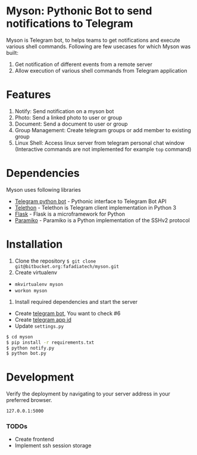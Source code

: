 # Myson: Pythonic Bot to send notifications to Telegram

Myson is Telegram bot, to helps teams to get notifications and execute various shell commands. Following are few usecases for which Myson was built:

1. Get notification of different events from a remote server
1. Allow execution of various shell commands from Telegram application

# Features

1. Notify: Send notification on a myson bot
1. Photo: Send a linked photo to user or group
1. Document: Send a document to user or group
1. Group Management: Create telegram groups or add member to existing group
1. Linux Shell: Access linux server from telegram personal chat window (Interactive commands are not implemented for example `top` command)

# Dependencies

Myson uses following libraries 

* [Telegram python bot](https://github.com/python-telegram-bot/python-telegram-bot) - Pythonic interface to Telegram Bot API
* [Telethon](https://github.com/LonamiWebs/Telethon) - Telethon is Telegram client implementation in Python 3
* [Flask](http://flask.pocoo.org/) - Flask is a microframework for Python
* [Paramiko](http://www.paramiko.org/) - Paramiko is a Python implementation of the SSHv2 protocol


# Installation

1. Clone the repository `$ git clone git@bitbucket.org:fafadiatech/myson.git`
1. Create virtualenv
  - `mkvirtualenv myson`
  - `workon myson`
1. Install required dependencies and start the server
  - Create [telegram bot](https://core.telegram.org/bots), You want to check #6 
  - Create [telegram app id](https://core.telegram.org/api/obtaining_api_id)
  - Update `settings.py`
  ```sh
  $ cd myson
  $ pip install -r requirements.txt
  $ python notify.py
  $ python bot.py
  ```

# Development

Verify the deployment by navigating to your server address in your preferred browser.

```sh
127.0.0.1:5000
```

### TODOs

- Create frontend
- Implement ssh session storage
 






